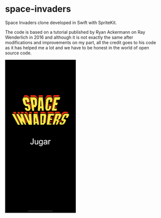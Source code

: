 # space-invaders

Space Invaders clone developed in Swift with SpriteKit.

The code is based on a tutorial published by Ryan Ackermann on Ray Wenderlich in 2016 and although it is not exactly the same after modifications and improvements on my part, all the credit goes to his code as it has helped me a lot and we have to be honest in the world of open source code.

<p><img src="https://github.com/ArtCC/space-invaders/blob/main/screenshots/SpaceInvaders.gif"></p>
